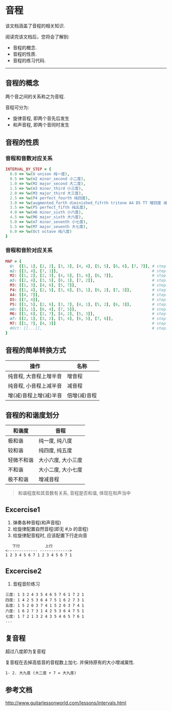 音程
====

该文档涵盖了音程的相关知识.

阅读完该文档后，您将会了解到:

* 音程的概念.
* 音程的性质.
* 音程的练习代码.

--------------------------------------------------------------------------------

音程的概念
----------
两个音之间的关系称之为音程.

音程可分为:

- 旋律音程, 即两个音先后发生
- 和声音程, 即两个音同时发生

音程的性质
----------
### 音程和音数对应关系

```ruby
INTERVAL_BY_STEP = {
  0.0 => %w(U unison 纯一度),
  0.5 => %w(m2 minor_second 小二度),
  1.0 => %w(M2 major_second 大二度),
  1.5 => %w(m3 minor_third 小三度),
  2.0 => %w(M3 major_third 大三度),
  2.5 => %w(P4 perfect_fourth 纯四度),
  3.0 => %w(augmented_forth diminished_fifrth tritone A4 D5 TT 增四度 减五度),
  3.5 => %w(P5 perfect_fifth 纯五度),
  4.0 => %w(m6 minor_sixth 小六度),
  4.5 => %w(M6 major_sixth 大六度),
  5.0 => %w(m7 minor_seventh 小七度),
  5.5 => %w(M7 major_seventh 大七度),
  6.0 => %w(Oct octave 纯八度)
}
```

### 音程和音阶对应关系

```ruby
MAP = {
  U:  [[1, 1], [2, 2], [3, 3], [4, 4], [5, 5], [6, 6], [7, 7]], # step: 0.0
  m2: [[3, 4], [7, 1]],                                         # step: 0.5
  M2: [[1, 2], [2, 3], [4, 5], [5, 6], [6, 7]],                 # step: 1.0
  m3: [[2, 4], [3, 5], [6, 1], [7, 2]],                         # step: 1.5
  M3: [[1, 3], [4, 6], [5, 7]],                                 # step: 2.0
  P4: [[1, 4], [2, 5], [3, 6], [5, 1], [6, 2], [7, 3]],         # step: 2.5
  A4: [[4, 7]],                                                 # step: 3.0
  D5: [[7, 4]],                                                 # step: 3.0
  P5: [[1, 5], [2, 6], [3, 7], [4, 1], [5, 2], [6, 3]],         # step: 3.5
  m6: [[3, 1], [6, 4], [7, 5]],                                 # step: 4.0
  M6: [[1, 6], [2, 7], [4, 2], [5, 3]],                         # step: 4.5
  m7: [[2, 1], [3, 2], [5, 4], [6, 5], [7, 6]],                 # step: 5.0
  M7: [[1, 7], [4, 3]]                                          # step: 5.5
  #Oct: [[...]],                                                # step: 6.0
}
```

音程的简单转换方式
------------------

操作  | 名称
----- | ----
纯音程, 大音程上增半音 | 增音程
纯音程, 小音程上减半音 | 减音程
增(减)音程上增(减)半音 | 倍增(减)音程

音程的和谐度划分
----------------

和谐度 | 音程
------ | ----
极和谐 | 纯一度, 纯八度
较和谐 | 纯四度, 纯五度
轻微不和谐 | 大小六度, 大小三度
不和谐 | 大小二度, 大小七度
极不和谐 | 增减音程

> 和谐程度和其音数有关系, 音程是否和谐, 体现在和声当中

Excercise1
----------
1. 弹奏各种音程(和声音程)
2. 给旋律配置自然音程(即无 #,b 的音程)
3. 给旋律配音程时, 应该配置下行走向音

```
   下行           上行
<------------- ------------->
1 2 3 4 5 6 7 1 2 3 4 5 6 7 1
```

Excercise2
----------
1. 音程音阶练习

```
三度: 1 3 2 4 3 5 4 6 5 7 6 1 7 2 1
四度: 1 4 2 5 3 6 4 7 5 1 6 2 7 3 1
五度: 1 5 2 6 3 7 4 1 5 2 6 3 7 4 1
六度: 1 6 2 7 3 1 4 2 5 3 6 4 7 5 1
七度: 1 7 2 1 3 2 4 3 5 4 6 5 7 6 1
...
```

复音程
------
超过八度即为复音程

复音程在去掉高低音的音程数上加七. 并保持原有的大小增减属性.

```
1- 2. 大九度 (大二度 + 7 = 大九度)
```

参考文档
--------
http://www.guitarlessonworld.com/lessons/intervals.html
